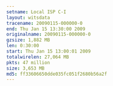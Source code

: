 ```yaml
---
setname: Local ISP C-I
layout: witsdata
tracename: 20090115-000000-0
end: Thu Jan 15 13:30:00 2009
originalname: 20090115-000000-0
gzsize: 1,882 MB
len: 0:30:00
start: Thu Jan 15 13:00:01 2009
totalwirelen: 27,064 MB
pkts: 47 million
size: 3,653 MB
md5: ff33606650dde035fc051f2680b56a2f
---
```

